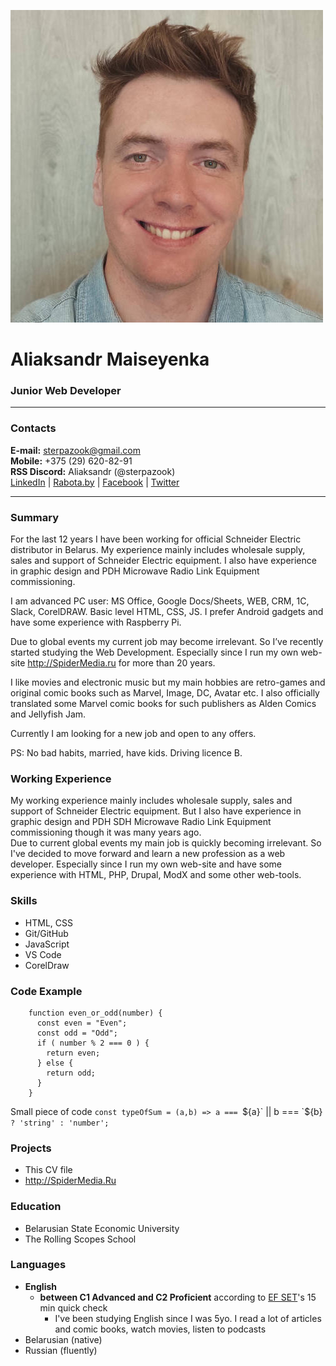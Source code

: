 ![applicant's photo](assets/img/am-photo.jpg "Aliaksandr Maiseyenka")
# Aliaksandr Maiseyenka
### Junior Web Developer
------------
### Contacts
**E-mail:** sterpazook@gmail.com\
**Mobile:** +375 (29) 620-82-91\
**RSS Discord:** Aliaksandr (@sterpazook)\
[LinkedIn](https://www.linkedin.com/in/%D0%B0%D0%BB%D0%B5%D0%BA%D1%81%D0%B0%D0%BD%D0%B4%D1%80-%D0%BC%D0%BE%D0%B8%D1%81%D0%B5%D0%B5%D0%BD%D0%BA%D0%BE-395a42243 "Aliaksandr Maiseyenka") | [Rabota.by](https://rabota.by/applicant/resumes/view?resume=49525750ff09ea1ed50039ed1f56426d594446 "Aliaksandr Maiseyenka") | [Facebook](https://www.facebook.com/alexander.moiseyenko "Aliaksandr Maiseyenka") | [Twitter](https://www.twitter.com/sterpazook "sterpazook")

----------------------
### Summary
For the last 12 years I have been working for official Schneider Electric distributor in Belarus. My experience mainly includes wholesale supply, sales and support of Schneider Electric equipment. I also have experience in graphic design and PDH Microwave Radio Link Equipment commissioning.

I am advanced PC user: MS Office, Google Docs/Sheets, WEB, CRM, 1C, Slack, CorelDRAW. Basic level HTML, CSS, JS. I prefer Android gadgets and have some experience with Raspberry Pi.

Due to global events my current job may become irrelevant. So I’ve recently started studying the Web Development. Especially since I run my own web-site http://SpiderMedia.ru for more than 20 years.

I like movies and electronic music but my main hobbies are retro-games and original comic books such as Marvel, Image, DC, Avatar etc. I also officially translated some Marvel comic books for such publishers as Alden Comics and Jellyfish Jam.

Currently I am looking for a new job and open to any offers.

PS: No bad habits, married, have kids. Driving licence B.
### Working Experience
My working experience mainly includes wholesale supply, sales and support of Schneider Electric equipment. But I also have experience in graphic design and PDH SDH Microwave Radio Link Equipment commissioning though it was many years ago.\
Due to current global events my main job is quickly becoming irrelevant. So I've decided to move forward and learn a new profession as a web developer. Especially since I run my own web-site and have some experience with HTML, PHP, Drupal, ModX and some other web-tools.
### Skills
* HTML, CSS
* Git/GitHub
* JavaScript
* VS Code
* CorelDraw
### Code Example
```
    function even_or_odd(number) {
      const even = "Even";
      const odd = "Odd";
      if ( number % 2 === 0 ) {
        return even;
      } else {
        return odd;
      }
    }
```
Small piece of code `const typeOfSum = (a,b) => a === `${a}` || b === `${b}` ? 'string' : 'number';`
### Projects
* This CV file
* http://SpiderMedia.Ru
### Education
* Belarusian State Economic University
* The Rolling Scopes School
### Languages
* **English**
    + **between C1 Advanced and C2 Proficient** according to [EF SET](http://www.EFset.org "www.EFset.org")'s 15 min quick check
        - I've been studying English since I was 5yo. I read a lot of articles and comic books, watch movies, listen to podcasts
* Belarusian (native)
* Russian (fluently)
